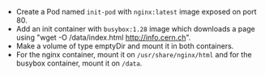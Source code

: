 - Create a Pod named `init-pod` with `nginx:latest` image exposed on port 80.
- Add an init container with `busybox:1.28` image which downloads a page using "wget -O /data/index.html http://info.cern.ch".
- Make a volume of type emptyDir and mount it in both containers.
- For the nginx container, mount it on `/usr/share/nginx/html` and for the busybox container, mount it on `/data`.